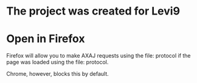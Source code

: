 # The project was created for Levi9

# Open in Firefox

Firefox will allow you to make AXAJ requests using the file: protocol if the page was loaded using the file: protocol.

Chrome, however, blocks this by default.
